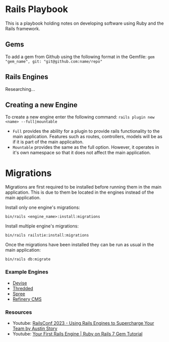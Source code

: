 # Rails Playbook

This is a playbook holding notes on developing software using Ruby and the Rails framework.

## Gems

To add a gem from Github using the following format in the Gemfile: `gem "gem_name", git: "git@github.com:name/repo"`

## Rails Engines

Researching...

##  Creating a new Engine

To create a new engine enter the following command: `rails plugin new <name> --full|mountable`

- `Full` provides the ability for a plugin to provide rails functionality to the main application. Features such as routes, controllers, models will be as if it is part of the main applicaiton.
- `Mountable` provides the same as the full option. However, it operates in it's own namespace so that it does not affect the main application. 

# Migrations

Migrations are first required to be installed before running them in the main application. This is due to them be located in the engines instead of the main application.

Install only one engine's migrations:

`bin/rails <engine_name>:install:migrations`

Install multiple engine's migrations: 

`bin/rails railstie:install:migrations`

Once the migrations have been installed they can be run as usual in the main application: 

`bin/rails db:migrate`

### Example Engines

- [Devise](https://github.com/plataformatec/devise)
- [Thredded](https://github.com/thredded/thredded)
- [Spree](https://github.com/spree/spree)<br>
- [Refinery CMS](https://github.com/refinery/refinerycms)

### Resources

- Youtube: [RailsConf 2023 - Using Rails Engines to Supercharge Your Team by Austin Story](https://www.youtube.com/watch?v=NjsGSUh1dOc)
- Youtube: [Your First Rails Engine | Ruby on Rails 7 Gem Tutorial](https://youtu.be/7AVb4mJuIWA?si=f05NYcUBJlLkJDdp)
